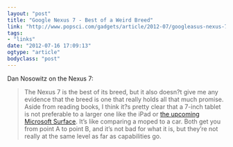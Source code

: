 ```yaml
---
layout: "post"
title: "Google Nexus 7 - Best of a Weird Breed"
link: "http://www.popsci.com/gadgets/article/2012-07/googleasus-nexus-7-review-best-weird-breed"
tags: 
- "links"
date: "2012-07-16 17:09:13"
ogtype: "article"
bodyclass: "post"
---
```


Dan Nosowitz on the Nexus 7:

> The Nexus 7 is the best of its breed, but it also doesn?t give me any evidence that the breed is one that really holds all that much promise. Aside from reading books, I think it?s pretty clear that a 7-inch tablet is not preferable to a larger one like the iPad or [the upcoming Microsoft Surface](http://www.popsci.com/gadgets/article/2012-06/microsoft-announces-its-first-real-tablet-surface). It’s like comparing a moped to a car. Both get you from point A to point B, and it’s not bad for what it is, but they’re not really at the same level as far as capabilities go.